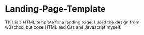 # Landing-Page-Template
This is a HTML template for a landing page. I used the design from w3school but code HTML and Css and Javascript myself.
